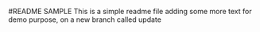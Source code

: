 #README SAMPLE
This is a simple readme file
adding some more text for demo purpose,
on a new branch called update
